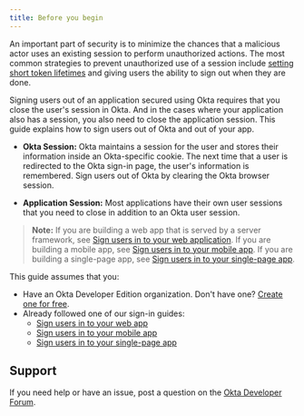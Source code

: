 ```yaml
---
title: Before you begin
---
```


An important part of security is to minimize the chances that a malicious actor uses an existing session to perform unauthorized actions. The most common strategies to prevent unauthorized use of a session include [setting short token lifetimes](/docs/guides/configure-access-policy/configure-token-lifetime-per-client/) and giving users the ability to sign out when they are done.

Signing users out of an application secured using Okta requires that you close the user's session in Okta. And in the cases where your application also has a session, you also need to close the application session. This guide explains how to sign users out of Okta and out of your app.

* **Okta Session:** Okta maintains a session for the user and stores their information inside an Okta-specific cookie. The next time that a user is redirected to the Okta sign-in page, the user's information is remembered. Sign users out of Okta by clearing the Okta browser session.

* **Application Session:** Most applications have their own user sessions that you need to close in addition to an Okta user session.

> **Note:** If you are building a web app that is served by a server framework, see [Sign users in to your web application](/docs/guides/sign-into-web-app/). If you are building a mobile app, see [Sign users in to your mobile app](/docs/guides/sign-into-mobile-app/). If you are building a single-page app, see [Sign users in to your single-page app](https://developer.okta.com/docs/guides/sign-into-spa/angular/before-you-begin/).

This guide assumes that you:

* Have an Okta Developer Edition organization. Don't have one? [Create one for free](https://developer.okta.com/signup).
* Already followed one of our sign-in guides:
  * [Sign users in to your web app](/docs/guides/sign-into-web-app/)
  * [Sign users in to your mobile app](/docs/guides/sign-into-mobile-app/)
  * [Sign users in to your single-page app](/docs/guides/sign-into-spa/)

## Support

If you need help or have an issue, post a question on the [Okta Developer Forum](https://devforum.okta.com).

<NextSectionLink/>

